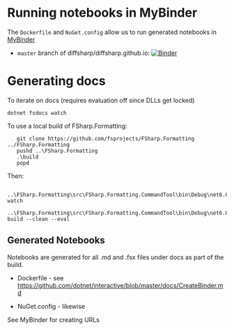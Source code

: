 

# Running notebooks in MyBinder

The `Dockerfile` and `NuGet.config` allow us to run generated notebooks in [MyBinder](https://mybinder.org)

* `master` branch of diffsharp/diffsharp.github.io:  [![Binder](https://mybinder.org/badge_logo.svg)](https://mybinder.org/v2/gh/diffsharp/diffsharp.github.io/master)

# Generating docs


To iterate on docs (requires evaluation off since DLLs get locked)

    dotnet fsdocs watch 

To use a local build of FSharp.Formatting:

       git clone https://github.com/fsprojects/FSharp.Formatting  ../FSharp.Formatting
       pushd ..\FSharp.Formatting
       .\build
       popd

Then:

       ..\FSharp.Formatting\src\FSharp.Formatting.CommandTool\bin\Debug\net6.0\fsdocs.exe watch
       ..\FSharp.Formatting\src\FSharp.Formatting.CommandTool\bin\Debug\net6.0\fsdocs.exe build --clean --eval

## Generated Notebooks

Notebooks are generated for all .md and .fsx files under docs as part of the build.

* Dockerfile - see https://github.com/dotnet/interactive/blob/master/docs/CreateBinder.md

* NuGet.config - likewise

See MyBinder for creating URLs
